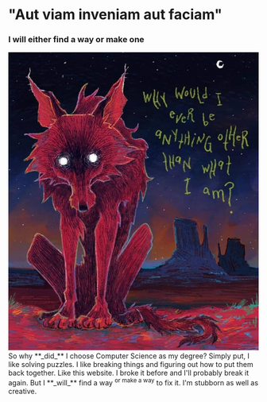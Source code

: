 # "Aut viam inveniam aut faciam"
### I will either find a way or make one
<img src= "https://raw.githubusercontent.com/EBThomp/EBThomp.github.io/refs/heads/main/IMG_1404.JPG" alt="">
So why **_did_** I choose Computer Science as my degree? Simply put, I like solving puzzles. I like breaking things and figuring out how to put them back together. Like this website. I broke it before and I'll probably break it again. But I **_will_** find a way <sup>or make a way</sup> to fix it. I'm stubborn as well as creative.



